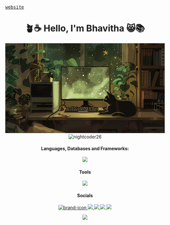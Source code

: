 <samp align="center">
  <a href="https://bhavitha.vercel.app/">website</a>
  
</samp>
<h1 align="center"> 🪴☕ Hello, I'm Bhavitha 😸📚</h1>

<div align="center">

<!-- <img src="https://github.com/nightcoder26/nightcoder26/assets/77844703/51b87967-3f71-453d-acba-9f8673c9038c" > -->

<img src="images/image4.jpg" >

</div>



<div align="center">
  
  <img src="https://github-readme-streak-stats.herokuapp.com/?user=nightcoder26&" alt="nightcoder26" style="display: inline-block; vertical-align: top;" />
</div>
<h4 align="center">Languages, Databases and Frameworks:</h4>
<div>
 
<p align="center">
  <a href="https://skillicons.dev">
    <img src="https://skillicons.dev/icons?i=c,cpp,html,css,js,react,nodejs,express,mongodb,firebase,r,python" />
  </a>
</p>

</div>
<h4 align="center">Tools</h4>
<div>
 
<p align="center">
  <a href="https://skillicons.dev">
    <img src="https://skillicons.dev/icons?i=vscode,webstorm,git,github,postman,notion" />
  </a>
</p>

</div>

<h4 align="center">Socials</h4>
<div>
<div>
 
<p align="center">
  <a href="https://bhavitha.hashnode.dev/">
   <img width="48" alt="brand-icon" src="https://github.com/nightcoder26/nightcoder26/assets/77844703/26ff7609-8ffa-4f63-b2c8-6b2ebda3aa58">

  </a>
 
  <a href="https://twitter.com/night_coder26">
    <img src="https://skillicons.dev/icons?i=twitter" />
  </a>
 <a href="https://www.linkedin.com/in/bhavitha-m-942799304/">
    <img src="https://skillicons.dev/icons?i=linkedin" />
  </a>
   <a href="mailto:m.bavithaa@gmail.com">
    <img src="https://skillicons.dev/icons?i=gmail" />
  </a>
   <a href="https://discordapp.com/users/1186198918929854525">
    <img src="https://skillicons.dev/icons?i=discord" />
  </a>
 
</p>

</div>

 <div align="center">
 <img src="https://komarev.com/ghpvc/?username=nightcoder26">
</div>
